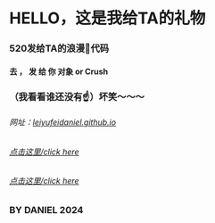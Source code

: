 # HELLO，这是我给TA的礼物
### 520发给TA的浪漫💒代码
#### 去 ， 发  给  你  对象 or Crush 
### （我看看谁还没有☝）坏笑～～～ 
###### 网址：[leiyufeidaniel.github.io](https://leiyufeidaniel.github.io/index.html)
###### <a href="./Mygirl.html">点击这里/click here</a>
###### [点击这里/click here](./danceheart.html) 
### BY DANIEL 2024